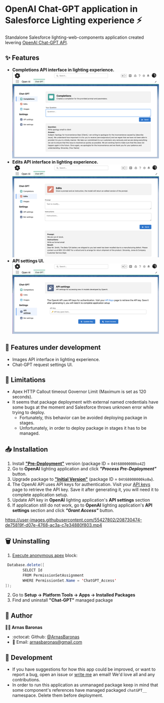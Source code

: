 # OpenAI Chat-GPT application in Salesforce Lighting experience ⚡

Standalone Salesforce lighting-web-components application created levering [OpenAI Chat-GPT API].

## ✨ Features

- **Completions API interface in lighting experience.**<br />
  <img alt="Completions UI" src="/media/Completions_UI.png" width="500"/>
- **Edits API interface in lighting experience.**<br/>
  <img alt="Edits UI" src="/media/Edits_UI.png" width="500"/>
- **API settings UI.**<br/>
  <img alt="API Settings UI" src="/media/API_Settings_UI.png" width="500"/>

## 🚧 Features under development

- Images API interface in lighting experience.
- Chat-GPT request settings UI.

## 🚫 Limitations

- Apex HTTP Callout timeout Governor Limit (Maximum is set as 120 seconds).
- It seems that package deployment with external named credentials have some bugs at the moment and Salesforce throws unknown error while trying to deploy.
  - Fortunately, this behavior can be avoided deploying package in stages.
  - Unfortunately, in order to deploy package in stages it has to be managed.

## 📥 Installation

1. Install [**"Pre-Deployment"**] version (package ID = `04t68000000ko4Z`)
2. Go to **OpenAI** lighting application and click _**"Process Pre-Deployment"**_ button.
3. Upgrade package to [**"Initial Version"**] (package ID = `04t68000000ko8w`).
4. The OpenAI API uses API keys for authentication. Visit your [API keys] page to retrieve the API key. Save it after generating it, you will need it to complete application setup.
5. Update API key in **OpenAI** lighting application's **API settings** section
6. If application still do not work, go to **OpenAI** lighting application's **API settings** section and click _**"Grant Access"**_ button.

https://user-images.githubusercontent.com/55427802/208730474-de75819f-d07e-4768-ac3a-c7e34880f803.mp4

## 🗑️ Uninstalling

1. [Execute anonymous apex] block:

```java
 Database.delete([
		SELECT Id
		FROM PermissionSetAssignment
		WHERE PermissionSet.Name = 'ChatGPT_Access'
]);
```

2. Go to **Setup &rarr; Platform Tools &rarr; Apps &rarr; Installed Packages**
3. Find and uninstall **"Chat-GPT"** managed package

## 👤 Author

**🧑‍💻 Arnas Baronas**

- :octocat: Github: [@ArnasBaronas]
- 📧 Email: [arnasbaronas@gmail.com]

## 🤝 Development

- If you have suggestions for how this app could be improved, or want to report a bug, open an issue or [write me] an email! We'd love all and any contributions.
- In order to run this application as unmanaged package keep in mind that some component's references have managed packaged `chatGPT__` namespace. Delete them before deployment.

[//]: #
[openai chat-gpt api]: https://openai.com/api/
[**"pre-deployment"**]: https://login.salesforce.com/packaging/installPackage.apexp?p0=04t68000000ko4Z
[**"initial version"**]: https://login.salesforce.com/packaging/installPackage.apexp?p0=04t68000000ko8w
[execute anonymous apex]: https://help.salesforce.com/s/articleView?id=sf.code_dev_console_execute_anonymous.htm
[write me]: mailto:arnasbaronas@gmail.com?subject=chat-gpt-sfdc%20feedback
[arnasbaronas@gmail.com]: mailto:arnasbaronas@gmail.com
[@arnasbaronas]: https://github.com/ArnasBaronas
[api keys]: https://beta.openai.com/account/api-keys
